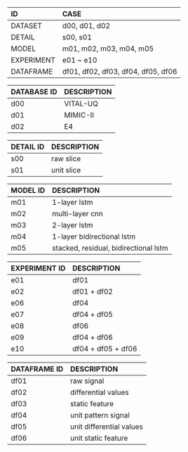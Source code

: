 | ID                                  | CASE                                |
| :---------------------------------- | :---------------------------------- |
| DATASET                             | d00, d01, d02                       |
| DETAIL                              | s00, s01                            |
| MODEL                               | m01, m02, m03, m04, m05             |
| EXPERIMENT                          | e01 ~ e10                           |
| DATAFRAME                           | df01, df02, df03, df04, df05, df06  |

| DATABASE ID                         | DESCRIPTION                         |
| :---------------------------------- | :---------------------------------- |
| d00                                 | VITAL-UQ                            |
| d01                                 | MIMIC-II                            |
| d02                                 | E4                                  |

| DETAIL ID                           | DESCRIPTION                         |
| :---------------------------------- | :---------------------------------- |
| s00                                 | raw slice                           |
| s01                                 | unit slice                          |

| MODEL ID                            | DESCRIPTION                                      |
| :---------------------------------- | :----------------------------------------------- |
| m01                                 | 1-layer lstm                                     |
| m02                                 | multi-layer cnn                                  |
| m03                                 | 2-layer lstm                                     |
| m04                                 | 1-layer bidirectional lstm                       |
| m05                                 | stacked, residual, bidirectional lstm            | 

| EXPERIMENT ID                       | DESCRIPTION                                                                            |
| :---------------------------------- | :------------------------------------------------------------------------------------- |
| e01                                 |  df01                                                                                  |
| e02                                 |  df01 + df02                                                                           |
| e06                                 |  df04                                                                                  |
| e07                                 |  df04 + df05                                                                           |
| e08                                 |  df06                                                                                  |
| e09                                 |  df04 + df06                                                                           |
| e10                                 |  df04 + df05 + df06                                                                    |

| DATAFRAME ID                        | DESCRIPTION                                                                            |
| :---------------------------------- | :------------------------------------------------------------------------------------- |
| df01                                | raw signal                                                                             |
| df02                                | differential values                                                                    |
| df03                                | static feature                                                                         |
| df04                                | unit pattern signal                                                                    |
| df05                                | unit differential values                                                               |
| df06                                | unit static feature                                                                    |
